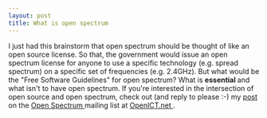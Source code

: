 ```yaml
---
layout: post
title: What is open spectrum 
---
```

<p>I just had this brainstorm that open spectrum should be thought of like an open source license. So that, the government would issue an open spectrum license for anyone to use a specific technology (e.g. spread spectrum) on a specific set of frequencies (e.g. 2.4GHz). But what would be the "Free Software Guidelines" for open spectrum? What is <strong>essential </strong>and what isn't to have open spectrum. If you're interested in the intersection of open source and open spectrum, check out (and reply to please :-) my <a href="http://openict.net/pipermail/openspectrum/2003-November/000080.html">post </a>on the <a href="http://openict.net/projects/openspectrum/">Open Spectrum </a>mailing list at <a href="http://openict.net/">OpenICT.net </a>. </p>
